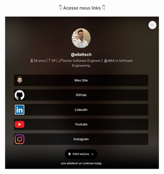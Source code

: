 
<p align="center">
 <br><br>
👇 Acesse meus links 👇
 
<a href="https://linktr.ee/elieltech/">
 <div align="center">
 <img align="center" height="500em" src="WhatsApp Image 2023-05-31 at 14.01.32.jpeg"/>
 </div>
</a>

<br><br>




